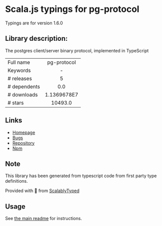 
# Scala.js typings for pg-protocol

Typings are for version 1.6.0

## Library description:
The postgres client/server binary protocol, implemented in TypeScript

|                    |                 |
| ------------------ | :-------------: |
| Full name          | pg-protocol |
| Keywords           | - |
| # releases         | 5 |
| # dependents       | 0.0 |
| # downloads        | 1.1369678E7 |
| # stars            | 10493.0 |

## Links
- [Homepage](https://github.com/brianc/node-postgres#readme)
- [Bugs](https://github.com/brianc/node-postgres/issues)
- [Repository](https://github.com/brianc/node-postgres)
- [Npm](https://www.npmjs.com/package/pg-protocol)
    


## Note
This library has been generated from typescript code from first party type definitions.

Provided with :purple_heart: from [ScalablyTyped](https://github.com/oyvindberg/ScalablyTyped)

## Usage
See [the main readme](../../readme.md) for instructions.


